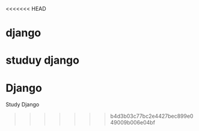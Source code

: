 <<<<<<< HEAD
# django
studuy django
=======
# Django
Study Django
>>>>>>> b4d3b03c77bc2e4427bec899e049009b006e04bf
